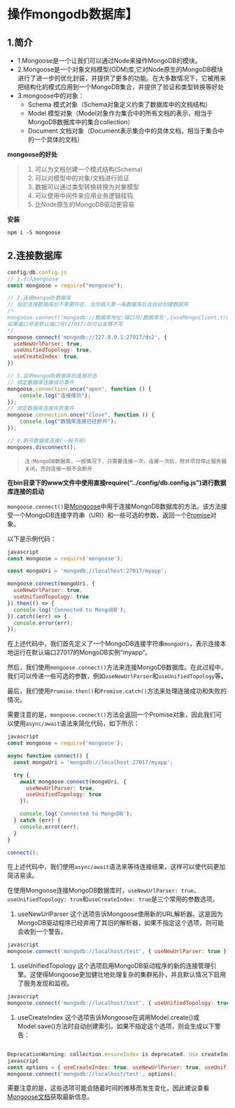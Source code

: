 # 操作mongodb数据库】

## 1.简介

- 1.Mongoose是一个让我们可以通过Node来操作MongoDB的模块。
- 2.Mongoose是一个对象文档模型(ODM)库,它对Node原生的MongoDB模块进行了进一步的优化封装，并提供了更多的功能。在大多数情况下，它被用来把结构化的模式应用到一个MongoDB集合，并提供了验证和类型转换等好处
- 3.mongoose中的对象：
  - Schema  模式对象（Schema对象定义约束了数据库中的文档结构）
  - Model  模型对象（Model对象作为集合中的所有文档的表示，相当于MongoDB数据库中的集合collection）
  - Document  文档对象（Document表示集合中的具体文档，相当于集合中的一个具体的文档）

**mongoose的好处**

> 1. 可以为文档创建一个模式结构(Schema)
> 2. 可以对模型中的对象/文档进行验证
> 3. 数据可以通过类型转换转换为对象模型
> 4. 可以使用中间件来应用业务逻辑挂钩
> 5. 比Node原生的MongoDB驱动更容易

**安装**

```
npm i -S mongoose
```

## 2.连接数据库

```JavaScript
config/db.config.js
// 1.引入mongoose
const mongoose = require("mongoose");

// 2.连接mongodb数据库
// 指定连接数据库后不需要存在，当你插入第一条数据库后会自动创建数据库
/*
mongoose.connect('mongodb://数据库地址:端口号/数据库名',{useMongoClient:true})
如果端口号是默认端口号(27017)则可以省略不写
*/
mongoose.connect('mongodb://127.0.0.1:27017/ds2', {
  useNewUrlParser: true,
  useUnifiedTopology: true,
  useCreateIndex: true,
})

// 3.监听mongodb数据库的连接状态
// 绑定数据库连接成功事件
mongoose.connection.once("open", function () {
    console.log("连接成功");
});
// 绑定数据库连接失败事件
mongoose.connection.once("close", function () {
    console.log("数据库连接已经断开");
});

// 4.断开数据库连接(一般不用)
mongooes.disconnect();
```

> ```
> 注:MongoDB数据库，一般情况下，只需要连接一次，连接一次后，除非项目停止服务器关闭，否则连接一般不会断开
> ```

**在bin目录下的www文件中使用直接require(“../config/db.config.js”)进行数据库连接的启动**

`mongoose.connect()`是[Mongoose](https://mongoosejs.com/)中用于连接MongoDB数据库的方法。该方法接受一个MongoDB连接字符串（URI）和一些可选的参数，返回一个[Promise](https://developer.mozilla.org/en-US/docs/Web/JavaScript/Reference/Global_Objects/Promise)对象。

以下是示例代码：

```JavaScript
javascript
const mongoose = require('mongoose');

const mongoUri = 'mongodb://localhost:27017/myapp';

mongoose.connect(mongoUri, {
  useNewUrlParser: true,
  useUnifiedTopology: true
}).then(() => {
  console.log('Connected to MongoDB');
}).catch((err) => {
  console.error(err);
});
```

在上述代码中，我们首先定义了一个MongoDB连接字符串`mongoUri`，表示连接本地运行在默认端口27017的MongoDB实例“myapp”。

然后，我们使用`mongoose.connect()`方法来连接MongoDB数据库。在此过程中，我们可以传递一些可选的参数，例如`useNewUrlParser`和`useUnifiedTopology`等。

最后，我们使用`Promise.then()`和`Promise.catch()`方法来处理连接成功和失败的情况。

需要注意的是，`mongoose.connect()`方法会返回一个Promise对象，因此我们可以使用`async/await`语法来简化代码，如下所示：

```JavaScript
javascript
const mongoose = require('mongoose');

async function connect() {
  const mongoUri = 'mongodb://localhost:27017/myapp';

  try {
    await mongoose.connect(mongoUri, {
      useNewUrlParser: true,
      useUnifiedTopology: true
    });

    console.log('Connected to MongoDB');
  } catch (err) {
    console.error(err);
  }
}

connect();
```

在上述代码中，我们使用`async/await`语法来等待连接结果，这样可以使代码更加简洁易读。

在使用Mongoose连接MongoDB数据库时，`useNewUrlParser: true`、`useUnifiedTopology: true`和`useCreateIndex: true`是三个常用的参数选项。

1. useNewUrlParser 这个选项告诉Mongoose使用新的URL解析器。这是因为MongoDB驱动程序已经弃用了其旧的解析器，如果不指定这个选项，则可能会收到一个警告。

```JavaScript
javascript
mongoose.connect('mongodb://localhost/test', { useNewUrlParser: true });
```

1. useUnifiedTopology 这个选项启用MongoDB驱动程序的新的连接管理引擎。这使得Mongoose更加健壮地处理复杂的集群拓扑，并且默认情况下启用了服务发现和监视。

```JavaScript
javascript
mongoose.connect('mongodb://localhost/test', { useUnifiedTopology: true });
```

1. useCreateIndex 这个选项告诉Mongoose在调用Model.create()或Model.save()方法时自动创建索引。如果不指定这个选项，则会生成以下警告：

```JavaScript

DeprecationWarning: collection.ensureIndex is deprecated. Use createIndexes instead.
javascript
const options = { useCreateIndex: true, useNewUrlParser: true, useUnifiedTopology: true };
mongoose.connect('mongodb://localhost/test', options);
```

需要注意的是，这些选项可能会随着时间的推移而发生变化，因此建议查看[Mongoose文档](https://mongoosejs.com/docs/connections.html)获取最新信息。